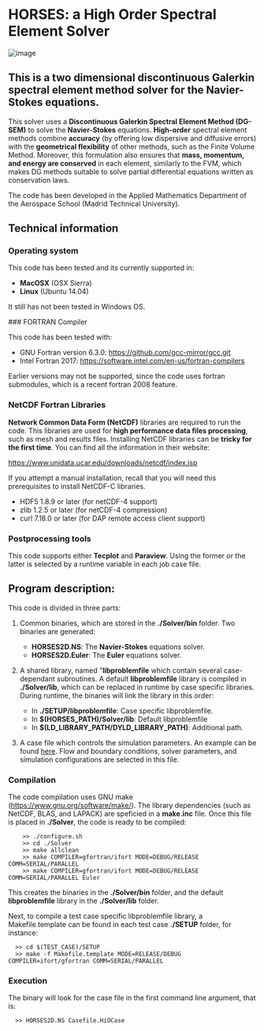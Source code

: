 # HORSES: a High Order Spectral Element Solver

![image](https://dl.dropboxusercontent.com/s/kj8zqel72zyolgv/Logo1.png?dl=0)


## This is a two dimensional discontinuous Galerkin spectral element method solver for the Navier-Stokes equations. 

This solver uses a **Discontinuous Galerkin Spectral Element Method (DG-SEM)** to solve the **Navier-Stokes** equations. **High-order** spectral element methods combine 
**accuracy** (by offering low dispersive and diffusive errors) with the **geometrical flexibility** of other methods, such as the Finite Volume 
Method. Moreover, this formulation also ensures that **mass, momentum, and energy are conserved** in each element, similarly to the FVM, which
makes DG methods suitable to solve partial differential equations written as conservation laws.

The code has been developed in the Applied Mathematics Department of the Aerospace School (Madrid Technical University). 

## Technical information

### Operating system

This code has been tested and its currently supported in:

  * **MacOSX** (OSX Sierra)
  * **Linux** (Ubuntu 14.04)
  
It still has not been tested in Windows OS.

### FORTRAN Compiler

This code has been tested with:

  * GNU Fortran version 6.3.0: https://github.com/gcc-mirror/gcc.git
  * Intel Fortran 2017: https://software.intel.com/en-us/fortran-compilers

Earlier versions may not be supported, since the code uses fortran submodules, which is a recent fortran 2008 feature.

### NetCDF Fortran Libraries

**Network Common Data Form (NetCDF)** libraries are required to run the code. This libraries are used for **high performance data files processing**, 
such as mesh and results files. Installing NetCDF libraries can be **tricky for the first time**. 
You can find all the information in their website:

https://www.unidata.ucar.edu/downloads/netcdf/index.jsp

If you attempt a manual installation, recall that you will need this prerequisites to install NetCDF-C libraries.

  * HDF5 1.8.9 or later (for netCDF-4 support)
  * zlib 1.2.5 or later (for netCDF-4 compression)
  * curl 7.18.0 or later (for DAP remote access client support)


### Postprocessing tools

This code supports either **Tecplot** and **Paraview**. Using the former or the latter is selected by a runtime variable in each job case file.

## Program description:

This code is divided in three parts:

1. Common binaries, which are stored in the **./Solver/bin** folder. Two binaries are generated:

   * **HORSES2D.NS**: The **Navier-Stokes** equations solver.
   * **HORSES2D.Euler**: The **Euler** equations solver.

2. A shared library, named "**libproblemfile** which contain several case-dependant subroutines. A default **libproblemfile** library is compiled in **./Solver/lib**, which can be replaced in runtime by case specific libraries. During runtime, the binaries will link the library in this order:

   * In  **./SETUP/libproblemfile**: Case specific libproblemfile.
   * In **$(HORSES_PATH)/Solver/lib**: Default libproblemfile
   * In **$(LD_LIBRARY_PATH/DYLD_LIBRARY_PATH)**: Additional path.
  
3. A case file which controls the simulation parameters. An example can be found [here](Utils/CaseFile/DefaultCaseFile.HiOCase). Flow and boundary conditions, solver parameters, and simulation configurations are selected in this file.

### Compilation


The code compilation uses GNU make (https://www.gnu.org/software/make/). The library dependencies (such as NetCDF, BLAS, and LAPACK) are speficied in a **make.inc** file. Once this file is placed in **./Solver**, the code is ready to be compiled:

```
    >> ./configure.sh
    >> cd ./Solver
    >> make allclean
    >> make COMPILER=gfortran/ifort MODE=DEBUG/RELEASE COMM=SERIAL/PARALLEL 
    >> make COMPILER=gfortran/ifort MODE=DEBUG/RELEASE COMM=SERIAL/PARALLEL Euler
```


This creates the binaries in the **./Solver/bin** folder, and the default **libproblemfile** library in the **./Solver/lib** folder.

Next, to compile a test case specific libproblemfile library, a Makefile.template can be found in each test case **./SETUP** folder, for instance:

```
  >> cd $(TEST_CASE)/SETUP
  >> make -f Makefile.template MODE=RELEASE/DEBUG COMPILER=ifort/gfortran COMM=SERIAL/PARALLEL
``` 

### Execution

The binary will look for the case file in the first command line argument, that is:


```
  >> HORSES2D.NS Casefile.HiOCase
```
  
